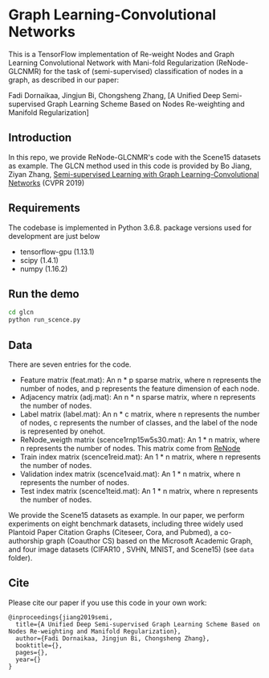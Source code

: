 # Graph Learning-Convolutional Networks

This is a TensorFlow implementation of Re-weight Nodes and Graph Learning Convolutional Network with Mani-fold Regularization (ReNode-GLCNMR) for the task of (semi-supervised) classification of nodes in a graph, as described in our paper:
 
Fadi Dornaikaa, Jingjun Bi, Chongsheng Zhang, [A Unified Deep Semi-supervised Graph Learning Scheme Based on Nodes
Re-weighting and Manifold Regularization]


## Introduction

In this repo, we provide ReNode-GLCNMR's code with the Scene15 datasets as example. The GLCN method used in this code is provided by Bo Jiang, Ziyan Zhang, [Semi-supervised Learning with Graph Learning-Convolutional Networks](http://http://openaccess.thecvf.com/content_CVPR_2019/papers/Jiang_Semi-Supervised_Learning_With_Graph_Learning-Convolutional_Networks_CVPR_2019_paper.pdf) (CVPR 2019)


## Requirements
The codebase is implemented in Python 3.6.8. package versions used for development are just below
* tensorflow-gpu (1.13.1)
* scipy (1.4.1)
* numpy (1.16.2)

## Run the demo

```bash
cd glcn
python run_scence.py
```

## Data

There are seven entries for the code.
* Feature matrix (feat.mat): An n * p sparse matrix, where n represents the number of nodes, and p represents the feature dimension of each node.
* Adjacency matrix (adj.mat): An n * n sparse matrix, where n represents the number of nodes.
* Label matrix (label.mat): An n * c matrix, where n represents the number of nodes, c represents the number of classes, and the label of the node is represented by onehot.
* ReNode_weigth matrix (scence1rnp15w5s30.mat): An 1 * n matrix, where n represents the number of nodes. This matrix come from [ReNode](http://http:)
* Train index matrix (scence1reid.mat): An 1 * n matrix, where n represents the number of nodes.
* Validation index matrix (scence1vaid.mat): An 1 * n matrix, where n represents the number of nodes.
* Test index matrix (scence1teid.mat): An 1 * n matrix, where n represents the number of nodes.

We provide the Scene15 datasets as example. In our paper, we perform experiments on eight benchmark datasets, including three widely used Plantoid Paper Citation Graphs (Citeseer, Cora, and Pubmed), a co-authorship graph (Coauthor CS) based on the Microsoft Academic Graph, and four image datasets (CIFAR10 , SVHN, MNIST, and Scene15) (see `data` folder). 


## Cite

Please cite our paper if you use this code in your own work:

```
@inproceedings{jiang2019semi,
  title={A Unified Deep Semi-supervised Graph Learning Scheme Based on Nodes Re-weighting and Manifold Regularization},
  author={Fadi Dornaikaa, Jingjun Bi, Chongsheng Zhang},
  booktitle={},
  pages={},
  year={}
}
```
